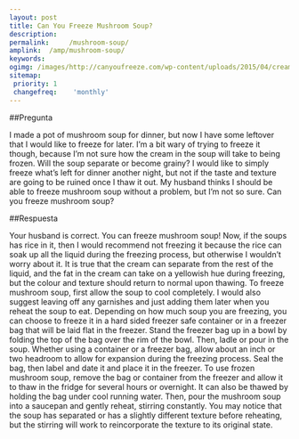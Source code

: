 ```yaml
---
layout: post
title: Can You Freeze Mushroom Soup?  
description: 
permalink:     /mushroom-soup/
amplink:  /amp/mushroom-soup/
keywords: 
ogimg: /images/http://canyoufreeze.com/wp-content/uploads/2015/04/cream-of-mushroom-300x200.jpg.png
sitemap:
 priority: 1
 changefreq:    'monthly'
---
```




##Pregunta

I made a pot of mushroom soup for dinner, but now I have some leftover that I would like to freeze for later. I’m a bit wary of trying to freeze it though, because I’m not sure how the cream in the soup will take to being frozen. Will the soup separate or become grainy? I would like to simply freeze what’s left for dinner another night, but not if the taste and texture are going to be ruined once I thaw it out. My husband thinks I should be able to freeze mushroom soup without a problem, but I’m not so sure. Can you freeze mushroom soup?

##Respuesta

 
 Your husband is correct. You can freeze mushroom soup! Now, if the soups has rice in it, then I would recommend not freezing it because the rice can soak up all the liquid during the freezing process, but otherwise I wouldn’t worry about it. It is true that the cream can separate from the rest of the liquid, and the fat in the cream can take on a yellowish hue during freezing, but the colour and texture should return to normal upon thawing. 
To freeze mushroom soup, first allow the soup to cool completely. I would also suggest leaving off any garnishes and just adding them later when you reheat the soup to eat. Depending on how much soup you are freezing, you can choose to freeze it in a hard sided freezer safe container or in a freezer bag that will be laid flat in the freezer. Stand the freezer bag up in a bowl by folding the top of the bag over the rim of the bowl. Then, ladle or pour in the soup. Whether using a container or a freezer bag, allow about an inch or two headroom to allow for expansion during the freezing process. Seal the bag, then label and date it and place it in the freezer.
To use frozen mushroom soup, remove the bag or container from the freezer and allow it to thaw in the fridge for several hours or overnight. It can also be thawed by holding the bag under cool running water. Then, pour the mushroom soup into a saucepan and gently reheat, stirring constantly. You may notice that the soup has separated or has a slightly different texture before reheating, but the stirring will work to reincorporate the texture to its original state. 